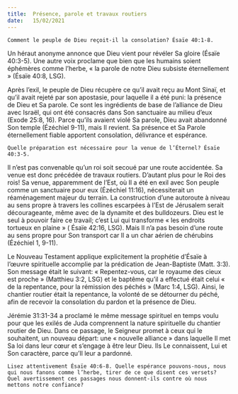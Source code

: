 ```yaml
---
title:  Présence, parole et travaux routiers
date:   15/02/2021
---
```


`Comment le peuple de Dieu reçoit-il la consolation? Ésaïe 40:1-8.`

Un héraut anonyme annonce que Dieu vient pour révéler Sa gloire (Ésaïe 40:3-5). Une autre voix proclame que bien que les humains soient éphémères comme l’herbe, « la parole de notre Dieu subsiste éternellement » (Ésaïe 40:8, LSG).

Après l’exil, le peuple de Dieu récupère ce qu’il avait reçu au Mont Sinaï, et qu’il avait rejeté par son apostasie, pour laquelle il a été puni: la présence de Dieu et Sa parole. Ce sont les ingrédients de base de l’alliance de Dieu avec Israël, qui ont été consacrés dans Son sanctuaire au milieu d’eux (Exode 25:8, 16). Parce qu’ils avaient violé Sa parole, Dieu avait abandonné Son temple (Ézéchiel 9-11), mais Il revient. Sa présence et Sa Parole éternellement fiable apportent consolation, délivrance et espérance.

`Quelle préparation est nécessaire pour la venue de l’Éternel? Ésaïe 40:3-5.`

Il n’est pas convenable qu’un roi soit secoué par une route accidentée. Sa venue est donc précédée de travaux routiers. D’autant plus pour le Roi des rois! Sa venue, apparemment de l’Est, où Il a été en exil avec Son peuple comme un sanctuaire pour eux (Ézéchiel 11:16), nécessiterait un réaménagement majeur du terrain. La construction d’une autoroute à niveau au sens propre à travers les collines escarpées à l’Est de Jérusalem serait décourageante, même avec de la dynamite et des bulldozeurs. Dieu est le seul à pouvoir faire ce travail; c’est Lui qui transforme « les endroits tortueux en plaine » ( Ésaïe 42:16, LSG). Mais Il n’a pas besoin d’une route au sens propre pour Son transport car Il a un char aérien de chérubins (Ézéchiel 1, 9-11).

Le Nouveau Testament applique explicitement la prophétie d’Ésaïe à l’œuvre spirituelle accomplie par la prédication de Jean-Baptiste (Matt. 3:3). Son message était le suivant: « Repentez-vous, car le royaume des cieux est proche » (Matthieu 3:2, LSG) et le baptême qu’il a effectué était celui « de la repentance, pour la rémission des péchés » (Marc 1:4, LSG). Ainsi, le chantier routier était la repentance, la volonté de se détourner du péché, afin de recevoir la consolation du pardon et la présence de Dieu.

Jérémie 31:31-34 a proclamé le même message spirituel en temps voulu pour que les exilés de Juda comprennent la nature spirituelle du chantier routier de Dieu. Dans ce passage, le Seigneur promet à ceux qui le souhaitent, un nouveau départ: une « nouvelle alliance » dans laquelle Il met Sa loi dans leur cœur et s’engage à être leur Dieu. Ils Le connaissent, Lui et Son caractère, parce qu’Il leur a pardonné.

`Lisez attentivement Ésaïe 40:6-8. Quelle espérance pouvons-nous, nous qui nous fanons comme l’herbe, tirer de ce que disent ces versets? Quel avertissement ces passages nous donnent-ils contre où nous mettons notre confiance?`